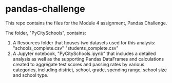 # pandas-challenge
This repo contains the files for the Module 4 assignment, Pandas Challenge.

The folder, "PyCitySchools", contains:
1. A Resources folder that houses two datasets used for this analysis:
    "schools_complete.csv"
    "students_complete.csv"
2. A Jupyter notebook, "PyCitySchools.ipynb" that includes a detailed analysis as well as the supporting Pandas DataFrames and calculations created to aggregate test scores and passing rates by various categories, including district, school, grade, spending range, school size and school type.
